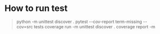 # How to run test
> python -m unittest discover .
> pytest --cov-report term-missing --cov=src tests
> coverage run -m unittest discover .
> coverage report -m